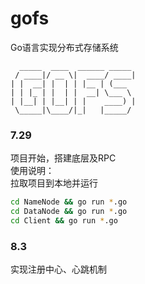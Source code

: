 # gofs
Go语言实现分布式存储系统  
```
  _____  ____  ______ _____    
 / ____|/ __ \|  ____/ ____|   
| |  __| |  | | |__ | (___     
| | |_ | |  | |  __| \___ \    
| |__| | |__| | |    ____) |   
 \_____|\____/|_|   |_____/    
 ```

### 7.29  
项目开始，搭建底层及RPC  
使用说明：  
拉取项目到本地并运行  
```Bash
cd NameNode && go run *.go
cd DataNode && go run *.go
cd Client && go run *.go
```
### 8.3
实现注册中心、心跳机制
